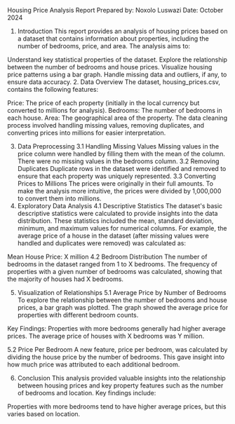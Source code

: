 Housing Price Analysis Report
Prepared by: Noxolo Luswazi
Date: October 2024
1. Introduction
This report provides an analysis of housing prices based on a dataset that contains information about properties, including the number of bedrooms, price, and area. The analysis aims to:

Understand key statistical properties of the dataset.
Explore the relationship between the number of bedrooms and house prices.
Visualize housing price patterns using a bar graph.
Handle missing data and outliers, if any, to ensure data accuracy.
2. Data Overview
The dataset, housing_prices.csv, contains the following features:

Price: The price of each property (initially in the local currency but converted to millions for analysis).
Bedrooms: The number of bedrooms in each house.
Area: The geographical area of the property.
The data cleaning process involved handling missing values, removing duplicates, and converting prices into millions for easier interpretation.

3. Data Preprocessing
3.1 Handling Missing Values
Missing values in the price column were handled by filling them with the mean of the column.
There were no missing values in the bedrooms column.
3.2 Removing Duplicates
Duplicate rows in the dataset were identified and removed to ensure that each property was uniquely represented.
3.3 Converting Prices to Millions
The prices were originally in their full amounts. To make the analysis more intuitive, the prices were divided by 1,000,000 to convert them into millions.
4. Exploratory Data Analysis
4.1 Descriptive Statistics
The dataset's basic descriptive statistics were calculated to provide insights into the data distribution. These statistics included the mean, standard deviation, minimum, and maximum values for numerical columns.
For example, the average price of a house in the dataset (after missing values were handled and duplicates were removed) was calculated as:

Mean House Price: X million
4.2 Bedroom Distribution
The number of bedrooms in the dataset ranged from 1 to X bedrooms. The frequency of properties with a given number of bedrooms was calculated, showing that the majority of houses had X bedrooms.

5. Visualization of Relationships
5.1 Average Price by Number of Bedrooms
To explore the relationship between the number of bedrooms and house prices, a bar graph was plotted. The graph showed the average price for properties with different bedroom counts.

Key Findings:
Properties with more bedrooms generally had higher average prices.
The average price of houses with X bedrooms was Y million.


5.2 Price Per Bedroom
A new feature, price per bedroom, was calculated by dividing the house price by the number of bedrooms. This gave insight into how much price was attributed to each additional bedroom.


6. Conclusion
This analysis provided valuable insights into the relationship between housing prices and key property features such as the number of bedrooms and location. Key findings include:

Properties with more bedrooms tend to have higher average prices, but this varies based on location.
 
